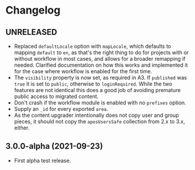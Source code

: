# Changelog

## UNRELEASED

- Replaced `defaultLocale` option with `mapLocale`, which defaults to mapping `default` to `en`, as that's the right thing to do for projects with or without workflow in most cases, and allows for a broader remapping if needed. Clarified documentation on how this works and implemented it for the case where workflow is enabled for the first time.
- The `visibility` property is now set, as required in A3. If `published` was `true` it is set to `public`, otherwise to `loginRequired`. While the two features are not identical this does a good job of avoiding premature public access to migrated content.
- Don't crash if the workflow module is enabled with no `prefixes` option.
- Supply an `_id` for every exported `area`.
- As the content upgrader intentionally does not copy user and group pieces, it should not copy the `aposUsersSafe` collection from 2.x to 3.x, either.

## 3.0.0-alpha (2021-09-23)

- First alpha test release.
